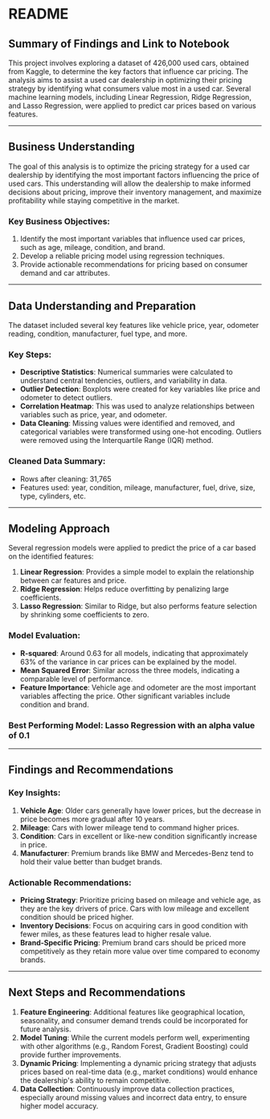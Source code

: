 
# README

## Summary of Findings and Link to Notebook

This project involves exploring a dataset of 426,000 used cars, obtained from Kaggle, to determine the key factors that influence car pricing. The analysis aims to assist a used car dealership in optimizing their pricing strategy by identifying what consumers value most in a used car. Several machine learning models, including Linear Regression, Ridge Regression, and Lasso Regression, were applied to predict car prices based on various features.


---

## Business Understanding

The goal of this analysis is to optimize the pricing strategy for a used car dealership by identifying the most important factors influencing the price of used cars. This understanding will allow the dealership to make informed decisions about pricing, improve their inventory management, and maximize profitability while staying competitive in the market.

### Key Business Objectives:

1. Identify the most important variables that influence used car prices, such as age, mileage, condition, and brand.
2. Develop a reliable pricing model using regression techniques.
3. Provide actionable recommendations for pricing based on consumer demand and car attributes.

---

## Data Understanding and Preparation

The dataset included several key features like vehicle price, year, odometer reading, condition, manufacturer, fuel type, and more. 

### Key Steps:
- **Descriptive Statistics**: Numerical summaries were calculated to understand central tendencies, outliers, and variability in data.
- **Outlier Detection**: Boxplots were created for key variables like price and odometer to detect outliers.
- **Correlation Heatmap**: This was used to analyze relationships between variables such as price, year, and odometer.
- **Data Cleaning**: Missing values were identified and removed, and categorical variables were transformed using one-hot encoding. Outliers were removed using the Interquartile Range (IQR) method.

### Cleaned Data Summary:
- Rows after cleaning: 31,765
- Features used: year, condition, mileage, manufacturer, fuel, drive, size, type, cylinders, etc.

---

## Modeling Approach

Several regression models were applied to predict the price of a car based on the identified features:

1. **Linear Regression**: Provides a simple model to explain the relationship between car features and price.
2. **Ridge Regression**: Helps reduce overfitting by penalizing large coefficients.
3. **Lasso Regression**: Similar to Ridge, but also performs feature selection by shrinking some coefficients to zero.

### Model Evaluation:
- **R-squared**: Around 0.63 for all models, indicating that approximately 63% of the variance in car prices can be explained by the model.
- **Mean Squared Error**: Similar across the three models, indicating a comparable level of performance.
- **Feature Importance**: Vehicle age and odometer are the most important variables affecting the price. Other significant variables include condition and brand.

### Best Performing Model: Lasso Regression with an alpha value of 0.1

---

## Findings and Recommendations

### Key Insights:
1. **Vehicle Age**: Older cars generally have lower prices, but the decrease in price becomes more gradual after 10 years.
2. **Mileage**: Cars with lower mileage tend to command higher prices.
3. **Condition**: Cars in excellent or like-new condition significantly increase in price.
4. **Manufacturer**: Premium brands like BMW and Mercedes-Benz tend to hold their value better than budget brands.

### Actionable Recommendations:
- **Pricing Strategy**: Prioritize pricing based on mileage and vehicle age, as they are the key drivers of price. Cars with low mileage and excellent condition should be priced higher.
- **Inventory Decisions**: Focus on acquiring cars in good condition with fewer miles, as these features lead to higher resale value.
- **Brand-Specific Pricing**: Premium brand cars should be priced more competitively as they retain more value over time compared to economy brands.

---

## Next Steps and Recommendations

1. **Feature Engineering**: Additional features like geographical location, seasonality, and consumer demand trends could be incorporated for future analysis.
2. **Model Tuning**: While the current models perform well, experimenting with other algorithms (e.g., Random Forest, Gradient Boosting) could provide further improvements.
3. **Dynamic Pricing**: Implementing a dynamic pricing strategy that adjusts prices based on real-time data (e.g., market conditions) would enhance the dealership's ability to remain competitive.
4. **Data Collection**: Continuously improve data collection practices, especially around missing values and incorrect data entry, to ensure higher model accuracy.
